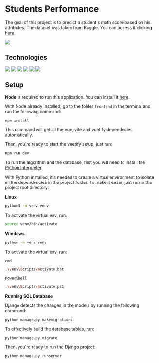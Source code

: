 <h1>Students Performance</h1>

<p>The goal of this project is to predict a student s math score based on his attributes. The dataset was taken from Kaggle. You can access  it clicking <a href="https://www.kaggle.com/datasets/spscientist/students-performance-in-exams">here</a>.</p>

<img src="frontend/public/students-performance.gif" />

<h2>Technologies</h2>
<div><img src="https://img.shields.io/badge/sqlite-%2307405e.svg?style=for-the-badge&logo=sqlite&logoColor=white" />
<img src="https://img.shields.io/badge/javascript-%23323330.svg?style=for-the-badge&logo=javascript&logoColor=%23F7DF1E)" />
<img src ="https://img.shields.io/badge/python-3670A0?style=for-the-badge&logo=python&logoColor=ffdd54" />
<img src="https://img.shields.io/badge/django-%23092E20.svg?style=for-the-badge&logo=django&logoColor=white" />
<img src="https://img.shields.io/badge/vuejs-%2335495e.svg?style=for-the-badge&logo=vuedotjs&logoColor=%234FC08D" />
<img src="https://img.shields.io/badge/Vuetify-1867C0?style=for-the-badge&logo=vuetify&logoColor=AEDDFF" /></div>

<h2>Setup</h2>

<strong>Node</strong> is required to run this application. You can install it <a href="https://nodejs.org/en">here</a>.

With Node already installed, go to the folder `frontend` in the terminal and run the following command:

```bash
npm install
```

This command will get all the vue, vite and vuetify dependecies automatically.

Then, you're ready to start the vuetify setup, just run:

```bash
npm run dev
```

To run the algorithm and the database, first you will need to install the <a href="https://www.python.org/">Python Interpreter</a>.

With Python installed, it's needed to create a virtual environment to isolate all the dependencies in the project folder. To make it easer, just run in the project root directory:

**Linux**

```bash
python3 -m venv venv
```

To activate the virtual env, run:

```bash
source venv/bin/activate
```

**Windows**

```bash
python -m venv venv
```

To activate the virtual env, run:

`cmd`

```bash
.\venv\Scripts\activate.bat
```

`PowerShell`

```bash
.\venv\Scripts\activate.ps1
```

**Running SQL Database**

Django detects the changes in the models by running the following command:

```bash
python manage.py makemigrations
```

To effectively build the database tables, run:

```bash
python manage.py migrate
```

Then, you're ready to run the Django project:

```bash
python manage.py runserver
```
